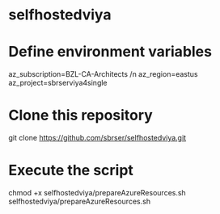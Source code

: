 # selfhostedviya

# Define environment variables

az_subscription=BZL-CA-Architects /n
az_region=eastus
az_project=sbrserviya4single

# Clone this repository

git clone https://github.com/sbrser/selfhostedviya.git

# Execute the script 

chmod +x selfhostedviya/prepareAzureResources.sh
selfhostedviya/prepareAzureResources.sh
